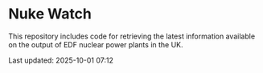 # Nuke Watch

This repository includes code for retrieving the latest information available on the output of EDF nuclear power plants in the UK.

Last updated: 2025-10-01 07:12